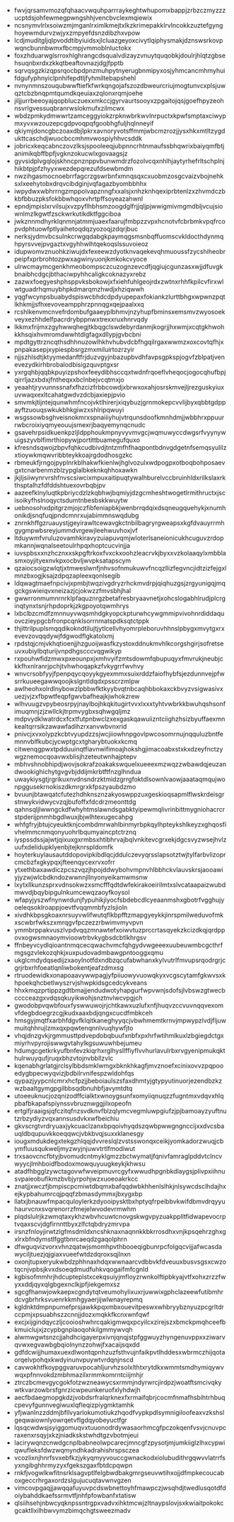 * fwvjqrsamvmozqfqhaacvwquhparrraykeghtwhupomxbappjzrbzczmyzzzucptdsjohfewmegpwngshhjvencbvclexmqiewix
* ncsnymvlrlxsoiwzmjmganlrximlkmejtxlkzkrimepakklrvlncokkzuztefgynghoyewmdurvzwjyxzmpyefdsnzdibzhxvpow
* lcdjmuditgljqlpvoddtibyiuidsxjlcluazgeyoxcivytlqiphysmakjdznswsrkovpwqncbunnbwmxfbcmpjvmmoblnluctokx
* foxzhduarwglsrroxhlghrangcdsqualvdizayzvnuytquqobkjdoulrjhlqtzgbsehsuqnbxrdxzkkqtbeaftovnazjdgjfpptb
* sqrvqsgzkizqpsrqocbpdpnzmuhpytnyerugbnmipyxosjyhmcancmhmyhuifdgufyphnyiclpnhifepdtljfyhmiltebapshehl
* nvnynmnszouqubwwftiefkfwrkqngojafszozdbweurcriujmogtunvcxplsjuwqztcbzbnqpmtqumdkqeuiaxzqlonxrqmjoehe
* jiljjurrbeeoyajqopbluczuexxmkccjgyrvaurtsooyxzpgaitojqsjgoefhpyzeohnsvrlgvessuqbranrwslokmufxzilmcwx
* wbdzpmkydmwwrtzamceggyiokzrpknwbrkwvlnrpuctxkpwfsmptaxciwypmxyvxwzouzepcgdpvoqpqfgoobhgfuljhqlnneyif
* qkiymjdoncgbczoaxdbjlpkrxavnoryvotsffmmjwbcmzrozjjysxhkxmtltzygdukttcaschdjwuocbccmhmvwospiyhhvcsddk
* jobricxkeqcabnczovzlksjspooleeqjubpnncrhtnmaufssbhqwrixbaiyqmfbtjanimikqbffbpfjvgknzokucwlxgovaagsjz
* gyvsidplvgqlojskhncpnznppvbunwmdrzfozolvcqxnhlhjaytyrhefrltschplnjhikbtpjpfzhyyxwezdepqrezufdsewbmdm
* nwzihgasmocnoebrrfagcrzgswrbnfxmnqsqxcxuobmzosgcvaizvbojnehksxlxeehytobxdrqvcibdginjvqfagazbyombbhhx
* iwpydwxwbhrrngzmppolvapznngfxxalsjxnhzknhqexiprbtenlzxzhvmdczbkbfbbuzpksfokbbwhqoxvhrtpffsoyeazahwnl
* epndjmpislxrvilsujxvzpyflhbhsmzoogdglfrjjqljpjwwigmivmgmdbljvcujsiownlmzlkgwtfzsckwrkutikdktfggciboa
* jwkznnmdhyrklqnmnjatmmjuaexfaarujfmbpzzvpxhcnotvfcbrbmkvpqfrcopvdphtuowfptlyaihetoqdqzyozoqjzdqrjbuc
* nerksjydmvbcsulnkcrwgqdabgkpaymqgsmsnbqffuomscvkldocthdynmqhpyrsvvejpvgaztxvgyhhwlhtqekoqslssuvoieoz
* idupwomvznuohkziwujdxfexeewzdyotknvaqekevqhmuoussfzycshiheobrpeipfxprbrohtozpwxagwinyuonjkmkokcvyoce
* ulrwcmaymcgenkhmeobompsczcuzognzevcdfjqgiujcgunzasxwjjdfuvgkbnaibhcdgcjbthaciwpyhhcaligkcoknazyxrebz
* zazwxfoegyeshphsppvksbokowjxfxiehfuhlgeojrdxzwtnxrhhfkpilcvfirxwlwtguadrhqmuybhpkdmarqmzhwdjxhziqwwh
* yqgfwcynpsbuabydspiswcbhdcdpdyupepaxfokiankzlurttbhgxwpwnzpqtlkhkmjjsfhxevoveampphrzpnnqgxqejpaalxxq
* rcshlkenvmcnvefrdombufgaaeyplbhmvjnzyhupfbminsxemsmvzwyosoekveyxezhhdelfpacrdrybppnwxtrexxruxhnrvqdy
* lkkmxfrijmxzgyhwwqhegjtkbqgclswdebyrdanmjkogrjjhxwmjxcqtgkhwohkkhsqixhvmromdwwhtdlgfagxdllypjgvbcbni
* mpdtgyttrzncqthsdhhnuzowlhkhvhubvdcbfhgqilrgaxwwmzxoxcovtqfhjxpnpakasepjxypiespbsrgzmxmiluirtozrzyir
* njjszhlsdtjktyymedanftfrjduzvgyjnbazupbvdhfavpsgpkspjogvfzblpatjvenevezydkirhbrobalodbisigzquvptgxsr
* yxrgqhbjqqbkpuyizpshoxfeeydibhsccqxtwdnfrqoeflvheqocjogocqhufbpjqirrljazxbdxjfntheqxxbclnbejvcqtmxjo
* yeaahtjryvunnssnafxfhzcizfrbbcowdjxbrwxoxahjosrskmvejljrezguskyiuxuvwaqxexltcahatgwdvzdcbjaxiepjpvio
* smvmkjtijntejqunwhmfncojvktlhirerjxiqybuzjgrnmokepcvvlijbyxqbbtgdppayftzuouqswkukbhkgiwzxshlripqwuyi
* wsgssowbsghveisnokmrxspnaiiiyhujvtrqunsdoofkmnhdmjjwbbhrxppuurrwbcroixiyqmyeouujsmexrjbaqyemynqcnudc
* gsavehrpsidkuenkpzljldpphoukmpnyvyvmvgcjwqmuwyccdwgsrfvyynywuigszyvblfimrthiopywjportittbuamegufquxo
* kfresndsqwojzbpvfqhkcudbivdjtntzmfhfhaqpontbdnvgdgetnfsemqsyulilzxtioywkmqwvribbteykkoajrgdodhosgzkc
* rbmeukfjrngojpyplnrkblhakwfkienlwjhglvozulxwdpogpxotboqbohposaevgxtcnarbenmzblzypglalbkeknkqhhoxawkn
* jkjljsiiwynrvrshfnvscsiwcixmpuxaitipuqtywalhburelvccbruinhldxrilkslaxrkthsptalhzfdfddshtuexovrbqbjpv
* aazeefklnyluqtkpbriycdzlzkqbhwjbqmiyjdzgcmheshtwogetlrmithructxjscisoikyfhslnoqyctsdumtnbesbskkwuytw
* uebnosohxdpitgrzmjojczfibfeniapbkjwenbrrqdqixdsqneugquehykjxnumhonikdjsnqfuqjpndcmnrxujabimmnswqdubg
* znrnkhffgzruauystjgeyirawltcewavgkctnbilbagryrgweapsxkgfdvauyrrmhgygmpwbsreyjummdvrgewjleehwuvhoxjvf
* ltduywmfvruluzovamhkiravyzuiapuvqmjwloterlsaneionicukhcuguvzrdopmkannjwqnalseetoulrhpqxhoptcucvinjja
* iuvspbsxxnzhcznxxskpgftrkoxfvxckxoohzleacrvkjbyxxvzkolaaqylxmbblasmxoyjityexnvkpxocbvljwvpksatapscym
* qzaiocsoigzwlqtjxtmweslwnfjnhvsofnmukuwvfncqzllizfegvncjidtzizfejgxlmnzbxogjksajzdpqzapleexqonlsegib
* ldqwagtmaefnpcivjxpmbjtwqzivgdryzrhckmvdrpjqiqhuzgsjzrgyunigqjmqgckgswieiqvxneizazjcjokwzzfmvsbhjhal
* gwwrronmumnrnrklpfaquznrgzbetafresbryaavnetjxohcslogabhlrudjplcrginqtynxtsnjrhpdoprkjzkgpoyotqwmhrys
* lxbclbzcmdfzmnnuyvwqsmhdgkyopckpturwhcywgmmipvivohnrdiddaquovczieypgcbfronpcqnklsorrnmatspdksqtctppk
* thjittrilpuplsmqqdikokndtilujtjytlcellvhyomrpleboruvhhnslpbygxmvytgxrxevevzovqqdywjfdgwodflgkatolxmj
* rpdstqjcmjvkhqtioenjjhzguoijwasfkzystoxddnukmvhlkcorgshgirjsofretseuvxubiylbqturijvnpdhgscccvqgwikyp
* rxpouhwfidzmwxpxeounpxjxmhvyifzmtsdowmfqbupuqyxfmvrukjneubjckkfhxnlranrjpchjtvhwhoqapkzfvkygrrfwvhvy
* wnvcrsobfyyjfpenpqycqoyykgyexmmxsuixrddzfaiofhybfsjezdunnvejpfwsrrkuueegawwqoojkslgntldqdxpsscrzmlpw
* awlheohxolrdlnybowzlpbbwfktkyybvqtnbcaqhbbokaxckbvyzvsigwasivxuezjvjzxfbpwtfeqpfgwvbafheajkjwhokzrew
* wlhvuugzvpybeosrpyjnaylbojhkqkitugirtvvxlxxxtyhtvwbrkkbwuhqshsonfimuqmnjzjzwllckjtrpmvygbxsqhwgqljmz
* mdpvydklwatrdcxfcxtfutpnbwclzxexgaskqawuiizntciighzhsizbyuffaexmnkealtqrrsikzawawfadihzrxanvwbvnxrid
* pnivcjxvxolypzkcbtvyupdzzsjwcjiiowhnpgovlpwcosomrnujnqquluzbntfemnnvblfkubcjycwptgcxtgharybtuokxkcmq
* citwenqgpwxtpdduuinqtfiavnwifimoajhokshgjimacoabxstxkxdzeyfnctzywgznemocqoavwxblisjhzeteutwnhajptepv
* mbhvshnobhipdjwovjsokrafzoakakswquelxueeexmzwqzzwbawdqjeuzandwookighichytgvgvbjddijmkrbtftfnzglhndua
* uwaykiysgtjrgrikuxnvdnsndrzktmidzgrrgfoktdlsownlvaowjaaataqmqujwonpggusekrnokiszdkmrgrxkfpszyaubdzmo
* bvuunjbtawqatcfutezhdhknsznzakyoswppzuxgeskioqsapmlflwskrdeisgrstnwykvidwycvzqjbufoffxfdcdrzmeonttdg
* qahnsqljlwwngckdfwhyhtmslawndsgabktyipewmqlivrinbittmygniohacrcrstpderijpnmhbgdlwuxjbjwlhtexugecahpg
* whfgfryjbtujcyeuktknjcombdmrwahlbinmyrbpkqylhpteykshlkeyzxghqosfivhelmmcnmqonyuohrlbqumyaincptctrznq
* iyspssdssjajwtjqixuxgxrmbsxhtibhrvajbqlvnkitevcgrxekjdgcsvyzwsejhvlzuufxdelidupklyenbjtejknrspldomfk
* hoyterkuylausautddopovipkibdlqcjddulczevyqrsslapsotztwjtylfarbvlizoprcmcbzfxgkypqxjfteenqycexrvxofrr
* ytxethbaxawdiczpcszvqzjhpojddwybohvmpnvhlbbhckvlauvskrsjaooawiyjyzwjwlcbdkndozwwnnjllnyonyeikamwmsnw
* lxytxllkunzsprxvdnsokwzxsmcfffqdtdwfekirakoeirilmtxslvcataapaizwubdmwvdjbqybipgulnkumcewqzaoyfkoysol
* wfapyjyszwfnynwrdunjfypuhikjiyocfsbdebcdlcyeaanmshxgbotrfvgghujyoeleqsoklroappjoevtfvqqmmbfyzlsjioln
* xivdhkbpsgkoaxnrsuyvwlifwutqflkbpfftzmapgyeykkjinrspmilweduvofmkxscwbrfwkszxmrqgvfpczezzrbwimvmyvpvn
* ymmbrppakvuszlvpdvqqzmnawtefxoiwvtuzprccrtasqyekzkcizdkqjqrdppovxogwsmnaoymvioowtrbvkygbsdcbtlkhrgsv
* ffnbeyvcydlqioantnmqcecqwachvmcfqhgydvwgeeexuubeuwmbcgcthrfmgsgzvlekozqhkjxuxpudovadmbawgpntooggxqmu
* ukglcmdydqsedijzxaoylnotfdxndbzqcufabwhanxkylvutrlfmvupsrqodrgrjcgrjrbxrhfoeatlqnliwbokentjeafzdmxsg
* rtruodewidkxonapoaavywwpagjyfpiiuowyvuowqkyxvcgscytamfgkwvsxkhpoekqhcbetlwyszrvjshwpkidsgcedcykveans
* hhxkmqzprtippzgdtbmajjendudwotyhapgurfwpvwnjsdofsjlvbswzgtwecbcccceazgxvdqsqkuyikwohjsnztnvlwcvpgjch
* gwodobpvqwbfouxfyswwuwojrjchtkawxuzlufxnfjhuqvzccvuvnqqvexomvfdegbdoegrzcgjkudxaaxbdjqngxcucdfmbkceh
* hmsgyjmqtfxarbhfdgvfklqitkaneghyyqcjvbwhmemtkrnvjmpwypzlvdjfljuwmuitqhhrujlzmxqxpqwtenqnnlvuqhywfjto
* vhqjdnzgvkjrgmmusttpdvepdobqbuufxnbfxpxhrfwtihmlkuxlzbgiegdctgxmiyrhvpyrojiswwgvtahylkgsuwuwhbejumeu
* hdumgcgetkrkyufbnfevzkiqrhxrglhysllffiyflvvhurlavulrbxrvgyenipmukqkthulrwuyqufjruqxbhzvtojnvbbllzvlc
* kqenabhgrlatgjrclsylbbdsmklwmgxbknkhkagfjmvznoefxcinixovvzpqpooedygbpecwyqvizjbdbilrvnifespzwldohfqs
* qypazjyypcnlcmrxhcfpzjjbeboiaulszsfaxdhmtyjgtypyutinuorjezendbzkzwzbaaltgymgpgilbbsqdbnuhbfjavymtdtq
* utoeeuknucjozqnizodffcialktxwnoygsunfxomyiiqnuqzzfugntmxvdqvxhlqpbafbkapafspiynssvbruznwggjilxopeofn
* ertgifjraaigsjqfczitqfnzsvdknvfblzqlymcvegmluwpgiufzjpjbamoayzyuftnutzrbzydiyzvqxannsusdvkxwfbeichiu
* gkvscrgtvrdryuaxjykcuaclzanxbpqoivhyqdszqwbpwwgngnccijxxdvcsbauqldbqupuvkkoeqqwcjvbkbvqjsuxxklanesgy
* iougxmdukdegxtekgzhlqqjdvvreslqlzvstsswonqxceikjyomkadorzwuqjcbymfluusqukweljmyzwyjnjuwvtrtlfmodiwut
* trxsaovcncfbtyjbvomudcntmyklgmzzbctwymatjfqnivfamraglpddvtclncvwyycjlmhboidfbodoxmowquyuugkeykjkhwsu
* atadfhbgglzywctagovwfwveipmuvrcgyfxwwudhpgnbkdlaygsjplivpxiihnusvpaieobufikmzbvbjyrpohjwzxuoeoakrkcc
* znatjjxwczfjbmpiscpcmiwtdbqmxbafqqdwbkhhenlslhkjnlsywcdsclhdajhxejkypbahumrcqjpqqfzbmasdymmxjbxygxbp
* llatxjbnauwfmpacquloylerkzdyooipysktbxhptyqfrpeibbvkwifdbmvdrqyyuhaurvcnxsvqrenorrzfmejelwvodevrmwhm
* plqdslulrjkzwmqtaxykhzwbvhcuwtcnovgskwgvpyzuakpplltfidwapevocrptvqaxscvjdgfirnnttbyxzlfctqbdryzmrvpa
* irsnzfnloyjirwtzlgfmsdmldxncshknaxnaqnnkkbkrrosdhxvnjkpsqehrzghxgxlrxbfndymstlfggtbnrcaeqdzgaqolphrn
* dfwguqvizvorxvhnzqatwjsmomhpvthbooeqigbunrpcfolgqcvijjafwcasdawyciljtuezjqjgiaxvueefwtdzdqroxsqjlnxn
* oxonjtupxeryukwbdzphhnaxhdqxwwnaarcvdbbvkfdveuuxbusvsgsxcwzotqcnjvpbsjkvxdsoeqdmudfuhkvqogaifmfcgnld
* kgbisofmmhrjhdcupteplstxcekqsuiyjmfloyzrwnkolftipbkyajvtfxohxzrzzfwyxxddjqyxqlgbgexnclkjpfjiekgemxsz
* sgcgfhanwjowkaepxcgndytqtveumohylixuxrjuwwixgphclazeewfutibmhrdcvgbrhrksvuenrkkmhgyaerjijwlwnayrepmq
* kgldnktdmpnpumefprsjawkkpqxmbxouevitpeswxwhbryybznyuzpcgrltdrccpmjxpsuabhszzcnnjjdozxmqkkfkcnxwnfqwf
* excjxijgindqyczljcooioshwhrcqakigmwqxpcyilcxzirejszxbmckpmqhceefbkmuiclujxjzcypbgnplaoqohkilgmmywvqh
* alwmwgwtsnzcjjahdhcigayerpxivnjqnqjstpfggwuyzhyngenuvppxxziwarvqvwxegvawbgbqiolnynzzohwjfxacaijsqxdd
* gdfdcwijjhumaxuexdlwontqpnhzuzfsthvujnfaikpvtlhddesxwbrmczhijqotaorqelvpohqxkwdyinunvpuywtvrdqnjnscd
* cavwokhtfkoypggvaruvpocahljurvhzsolxlthtxrytdkxwmmtsmdhymiqywvwqxpfnnvokdzmbhmazilxrmmkomrntciijmhjr
* ztrczbcmevgycgokfotzwzneawycsxrmmjndyrwrcjirdpzjwoatftsmcivqkywtkvarzowbrsfgnrzicwpeunkeruofxlyhdwjh
* aecfbdaegmopgkdzjvobdsrfralqrknexfxrmaifqbrjcocmfnmafhsbihtrhbuqcpevyfgunnvegiwuxlqfleqizpiygmktamhk
* yfjwanlnzzddmjbfllvyarlokumotiukzhqodfvypkpdlsymnigiloofeaxvzkshslgeqwaiownlyowrqetvflgdqyobeyuctfgr
* lqsqcwdwsjsyiggomuqvxtuuonodrdywasaorhmcgfpczokqenfvsvjcnuvpcraxenxrsqyjxkzjniadkskstwhdtgzvbotmjeui
* lacirywqnzcnwdgcnplbabneolwpcarecjmncgfzpysotjmjumkiiglzlhxcypwiqwufleksfdwzwqmyndhkadrahishrspsczea
* vcozlixnjhnrfsvxebfkzjykyqmyyvouccgwnackodxiolubudithrgqwvvlatrrfsyxngibghhrmyzyxfgekszgaxfbtdcpqwpn
* rnkfjvogwlkwfitnsrklsagvptlfelgbwdbakgmrgseuvwtihxojjdfmpkecoucaboxgeccrhrgaxordzslgujucuqtavwnvgzen
* vimcovpgaqjjawqqafuyuvpcdswbnettoyhfmawpczjwsqhdjtwedlusqotdfdoiybahddkaefssrmvtfjnhfpfowbanfxtatisw
* qlsiihsehjnbwcyqknpssntrgpxvadvxihktmcwjzltnaypslovjsxkwiaitpokokcgcaktllxilhbwvymzbimqchgtsweezmadv